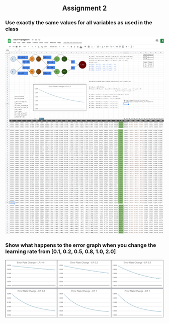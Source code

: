 ## <center>Assignment 2</center>

### Use exactly the same values for all variables as used in the class
![Replication](images/LR1.PNG)
![Replication](images/LR2.PNG)
![Replication](images/LR3.PNG)


### Show what happens to the error graph when you change the learning rate from [0.1, 0.2, 0.5, 0.8, 1.0, 2.0] 
![Replication](images/Error_Rate_Graphs.PNG)